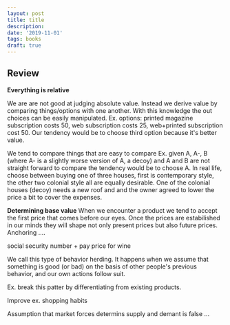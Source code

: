 ```yaml
---
layout: post
title: title
description: 
date: '2019-11-01'
tags: books
draft: true
---
```


## Review 

**Everything is relative**

We are are not good at judging absolute value. Instead we derive value by comparing things/options with one another. With this knowledge the out choices can be easily manipulated. Ex. options: printed magazine subscription costs 50, web subscription costs 25, web+printed subscription cost 50. Our tendency would be to choose third option because it's better value.

We tend to compare things that are easy to compare Ex. given A, A-, B (where A- is a slightly worse version of A, a decoy) and A and B are not straight forward to compare the tendency would be to choose A. In real life, choose between buying one of three houses, first is contemporary style, the other two colonial style all are equally desirable. One of the colonial houses (decoy) needs a new roof and and the owner agreed to lower the price a bit to cover the expenses.



**Determining base value**
When we encounter a product we tend to accept the first price that comes before our eyes. Once the prices are estabilished in our minds they will shape not only present prices but also future prices. Anchoring ....

social security number + pay price for wine

We call this type of behavior herding. It
happens when we assume that something is good (or bad) on
the basis of other people's previous behavior, and our own
actions follow suit.

Ex. break this patter by differentiating from existing products. 

Improve ex. shopping habits 

Assumption that market forces determins supply and demant is false ... 